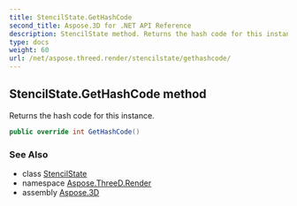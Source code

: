 ```yaml
---
title: StencilState.GetHashCode
second_title: Aspose.3D for .NET API Reference
description: StencilState method. Returns the hash code for this instance
type: docs
weight: 60
url: /net/aspose.threed.render/stencilstate/gethashcode/
---
```

## StencilState.GetHashCode method

Returns the hash code for this instance.

```csharp
public override int GetHashCode()
```

### See Also

* class [StencilState](../)
* namespace [Aspose.ThreeD.Render](../../stencilstate/)
* assembly [Aspose.3D](../../../)


